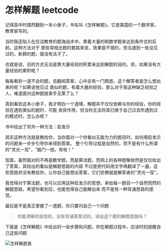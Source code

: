 # 怎样解题 leetcode

记得高中时偶然翻到一本小册子，书名叫《怎样解题》。它是美国的一个数学家，教育家写的。

当时我还陷入在应试教育的题海战术中，靠着大量的刷数学题来达到条件式的反射。这种方法对于 那些常规出题的套路来说，效果是不错的，但当遇到一些没见过的，新颖的题，就没有法子了。

也就是说，旧的方式无法是靠大量经验的积累来达到解题的目的。但，如果没有大量经验的累积呢？

每每看到一道不会的题，去翻阅答案，心中总有一门困惑，这个解答者是怎么想出来的呢？如果说他见过 类似的题，有着大量的经验，那么对于我这种缺乏经验之人，难道面对这种题就束手无策了么？

真到看到这本小册子，我才明白一个道理，解题并不仅仅依赖与你的经验，你的经验在遇到类似的题时，可能 发挥作用，但当你无法将其归类于自己过去所遇到过的模式时，怎么办呢？

书中给出了另外一种方法：启发示

其实这种方法就是教给你，当你面对一个你看似无能为力的题目时，如何用启发示的问题来一步步引导你来得到答案。 整个引导过程是自然的，而不是有什么所谓的"灵光一现"，"脑门一拍，有啦！"

现面，虽然面对的不再是数学题，而是算法题，而网上的各种题解依然是仅仅给出了答案，其给出的看似是解题思路的内容 不过是把代码用文字再翻译了一遍，这些思路并没有教给你，让你自己能想出答案，它们仿佛就是解答者的"灵光一现"。

我觉得对于算法题，也可以应用这种启发示的思想，来给每一题目一个自然而然的解题思路，希望你看到后，也能觉得自己能解出来 而不是有一种背诵思路的感觉。

最后是不是真正掌握了一道题，你只要问自己一个问题

> 你能清晰的自信的，没有背诵答案试的，讲出这个题的解题思路吗？

下面是《怎样解题》中给出的一些步骤和问题，你在解题过程中，应该时刻提醒自己这些问题

![&#x600E;&#x6837;&#x89E3;&#x9898;&#x8868;](https://gitee.com/asanelder/pic_bed/raw/master/CleanShot%202020-06-08%20at%2014.43.49.png)

